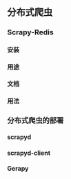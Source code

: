 ## 分布式爬虫

### Scrapy-Redis

#### 安装

#### 用途

#### 文档

#### 用法

### 分布式爬虫的部署

#### scrapyd

#### scrapyd-client

#### Gerapy